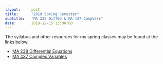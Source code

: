 ```yaml
---
layout:     post
title:      "2019 Spring Semester"
subtitle:   "MA 238 DiffEQ & MA 437 CompVars"
date:       2018-12-15 13:00:00
---
```


The syllabus and other resources for my spring classes may be found
at the links below.

- [MA 238 Differential Equations](/classes/2019/01/ma238/)
- [MA 437 Complex Variables](/classes/2019/01/ma437/)
